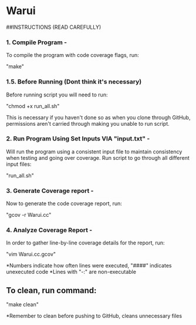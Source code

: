 # Warui

##INSTRUCTIONS (READ CAREFULLY) 


### 1. Compile Program -
To compile the program with code coverage flags, run:

"make"                  

### 1.5. Before Running (Dont think it's necessary) 
Before running script you will need to run:

"chmod +x run_all.sh"

This is necessary if you haven't done so as when you clone through GitHub, permissions 
aren't carried through making you unable to run script.

### 2. Run Program Using Set Inputs VIA "input.txt" -
Will run the program using a consistent input file to maintain consistency when
testing and going over coverage. Run script to go through all different input files:

"run_all.sh" 

### 3. Generate Coverage report -
Now to generate the code coverage report, run:

"gcov -r Warui.cc"      

### 4. Analyze Coverage Report -
In order to gather line-by-line coverage details for the report, run:

"vim Warui.cc.gcov" 

*Numbers indicate how often lines were executed, "####" indicates unexecuted code
*Lines with "-:" are non-executable 

## To clean, run command:

"make clean"

*Remember to clean before pushing to GitHub, cleans unnecessary files
